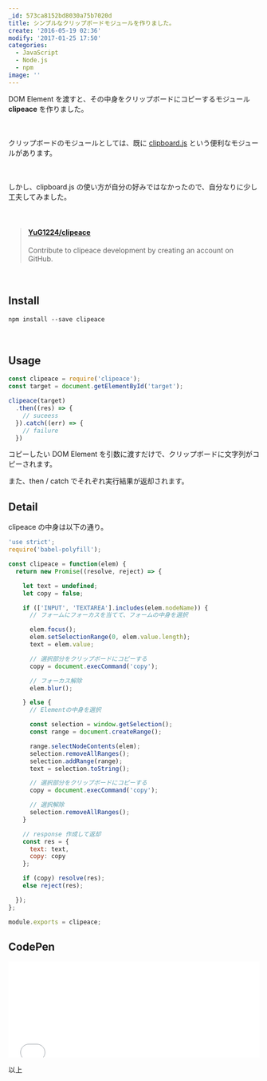 ```yaml
---
_id: 573ca8152bd8030a75b7020d
title: シンプルなクリップボードモジュールを作りました。
create: '2016-05-19 02:36'
modify: '2017-01-25 17:50'
categories:
  - JavaScript
  - Node.js
  - npm
image: ''
---
```


DOM Element を渡すと、その中身をクリップボードにコピーするモジュール **clipeace** を作りました。

　

クリップボードのモジュールとしては、既に [clipboard.js](https://github.com/zenorocha/clipboard.js) という便利なモジュールがあります。

　

しかし、clipboard.js の使い方が自分の好みではなかったので、自分なりに少し工夫してみました。

　

<!-- more -->

<blockquote class="embedly-card" data-card-key="efc9713d77434ae8b88ef22dda0a91e8" data-card-controls="0" data-card-type="article"><h4><a href="https://github.com/YuG1224/clipeace">YuG1224/clipeace</a></h4><p>Contribute to clipeace development by creating an account on GitHub.</p></blockquote>
<script async src="//cdn.embedly.com/widgets/platform.js" charset="UTF-8"></script>

　

## Install

```
npm install --save clipeace
```

　

## Usage

```js
const clipeace = require('clipeace');
const target = document.getElementById('target');

clipeace(target)
  .then((res) => {
    // suceess
  }).catch((err) => {
    // failure
  })
```

コピーしたい DOM Element を引数に渡すだけで、クリップボードに文字列がコピーされます。

また、then / catch でそれぞれ実行結果が返却されます。


## Detail

clipeace の中身は以下の通り。


```js
'use strict';
require('babel-polyfill');

const clipeace = function(elem) {
  return new Promise((resolve, reject) => {

    let text = undefined;
    let copy = false;

    if (['INPUT', 'TEXTAREA'].includes(elem.nodeName)) {
      // フォームにフォーカスを当てて、フォームの中身を選択

      elem.focus();
      elem.setSelectionRange(0, elem.value.length);
      text = elem.value;

      // 選択部分をクリップボードにコピーする
      copy = document.execCommand('copy');

      // フォーカス解除
      elem.blur();

    } else {
      // Elementの中身を選択

      const selection = window.getSelection();
      const range = document.createRange();

      range.selectNodeContents(elem);
      selection.removeAllRanges();
      selection.addRange(range);
      text = selection.toString();

      // 選択部分をクリップボードにコピーする
      copy = document.execCommand('copy');

      // 選択解除
      selection.removeAllRanges();
    }

    // response 作成して返却
    const res = {
      text: text,
      copy: copy
    };

    if (copy) resolve(res);
    else reject(res);

  });
};

module.exports = clipeace;
```

## CodePen

<iframe height='192' scrolling='no' title='clipeace' src='//codepen.io/yug1224/embed/YpgomG/?height=192&theme-id=dark&default-tab=result&embed-version=2' frameborder='no' allowtransparency='true' allowfullscreen='true' style='width: 100%;'>See the Pen <a href='http://codepen.io/yug1224/pen/YpgomG/'>clipeace</a> by Yuji Yamaguchi (<a href='http://codepen.io/yug1224'>@yug1224</a>) on <a href='http://codepen.io'>CodePen</a>.
</iframe>

以上
